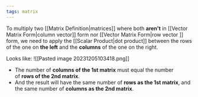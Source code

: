 ```yaml
---
tags: matrix
---
```

To multiply two [[Matrix Definition|matrices]] where both **aren't** in [[Vector Matrix Form|column vector]] form nor [[Vector Matrix Form|row vector ]] form, we need to apply the [[Scalar Product|dot product]] between the rows of the one on **the left** and the **columns** of the one on the right.

Looks like:
![[Pasted image 20231205103418.png]]

- The number of **columns of the 1st matrix** must equal the number of **rows of the 2nd matrix**.
- And the result will have the same number of **rows as the 1st matrix**, and the same number of **columns as the 2nd matrix**.